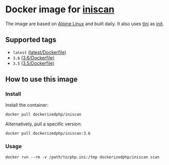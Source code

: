 # Docker image for [iniscan](https://github.com/psecio/iniscan)

The image are based on [Alpine Linux](https://alpinelinux.org/) and built daily.
It also uses [tini](https://github.com/krallin/tini) as [init](https://en.wikipedia.org/wiki/Init).

## Supported tags

- `latest` [(latest/Dockerfile)](https://github.com/dockerized-php/iniscan/blob/master/latest/Dockerfile)
- `3.6` [(3.6/Dockerfile)](https://github.com/dockerized-php/iniscan/blob/master/3.6/Dockerfile)
- `3.5` [(3.5/Dockerfile)](https://github.com/dockerized-php/iniscan/blob/master/3.5/Dockerfile)

## How to use this image

### Install

Install the container:

```
docker pull dockerizedphp/iniscan
```

Alternatively, pull a specific version:

```
docker pull dockerizedphp/iniscan:3.6
```

### Usage

```
docker run --rm -v /path/to/php.ini:/tmp dockerizedphp/iniscan scan 
```
